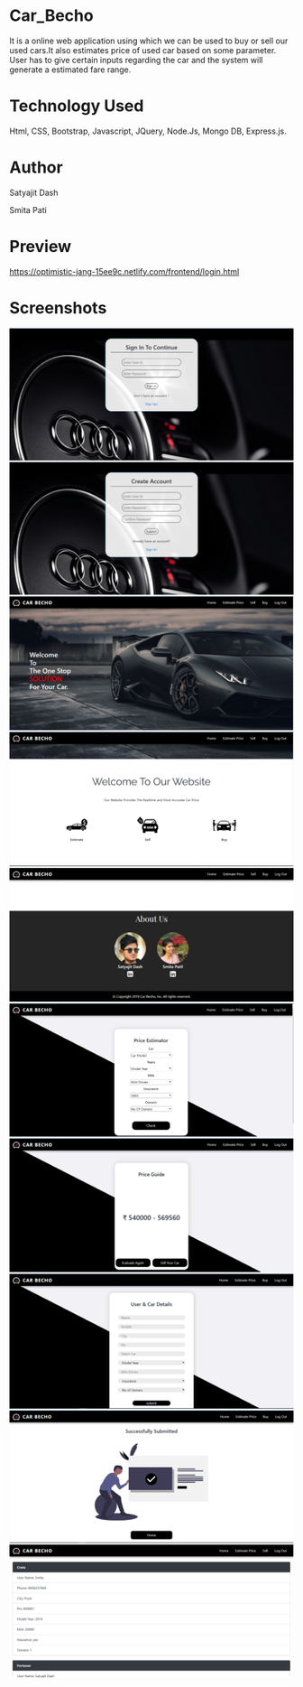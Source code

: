 # Car_Becho
It is a online web application using which we can be used to buy or sell our used cars.It also estimates price of used car based on some parameter. User has to give certain inputs regarding the car and the system will generate a estimated fare range.

# Technology Used
Html, CSS, Bootstrap, Javascript, JQuery, Node.Js, Mongo DB, Express.js.

# Author
Satyajit Dash

Smita Pati

# Preview

https://optimistic-jang-15ee9c.netlify.com/frontend/login.html

# Screenshots

![Log In Page](Screenshots/carbecho1.PNG)
![Sign Up Page](Screenshots/carbecho2.PNG)
![Home Page1](Screenshots/carbecho3.PNG)
![Home Page2](Screenshots/carbecho4.PNG)
![Home Page3](Screenshots/carbecho5.PNG)
![Price Estimator Page](Screenshots/carbecho6.PNG)
![Result Page](Screenshots/carbecho7.PNG)
![Sell Car Page](Screenshots/carbecho8.PNG)
![Submitted Successfully Page](Screenshots/carbecho9.PNG)
![Buy Car Page](Screenshots/carbecho10.PNG)

